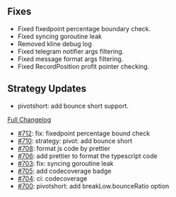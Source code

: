## Fixes

- Fixed fixedpoint percentage boundary check.
- Fixed syncing goroutine leak
- Removed kline debug log
- Fixed telegram notifier args filtering.
- Fixed message format args filtering.
- Fixed RecordPosition profit pointer checking.

## Strategy Updates

- pivotshort: add bounce short support.

[Full Changelog](https://github.com/c9s/bbgo/compare/v1.33.3...main)

 - [#712](https://github.com/c9s/bbgo/pull/712): fix: fixedpoint percentage bound check
 - [#710](https://github.com/c9s/bbgo/pull/710): strategy: pivot: add bounce short
 - [#708](https://github.com/c9s/bbgo/pull/708): format js code by prettier
 - [#706](https://github.com/c9s/bbgo/pull/706): add prettier to format the typescript code
 - [#703](https://github.com/c9s/bbgo/pull/703): fix: syncing goroutine leak
 - [#705](https://github.com/c9s/bbgo/pull/705): add codecoverage badge
 - [#704](https://github.com/c9s/bbgo/pull/704): ci: codecoverage
 - [#700](https://github.com/c9s/bbgo/pull/700): pivotshort: add breakLow.bounceRatio option
